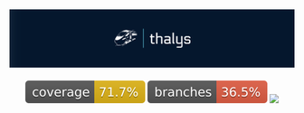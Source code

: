 ![Alt text](.github/logo/logo.png)
---
<p align="center">
    <img src=".github/badges/jacoco.svg" />
    <img src=".github/badges/branches.svg" />
    <img src="https://github.com/NicolasAlvarez16/thalys/actions/workflows/merge_build.yml/badge.svg">
</p>

